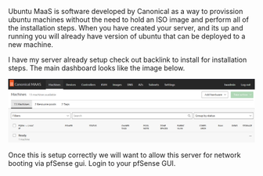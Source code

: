
Ubuntu MaaS is software developed by Canonical as a way to provission ubuntu machines without the need to hold an ISO image and perform all of the installation steps. When you have created your server, and its up and running you will already have version of ubuntu that can be deployed to a new machine. 

I have my server already setup check out backlink to install for installation steps. The main dashboard looks like the image below. 

![](./img/maas-dashboard.png)

Once this is setup correctly we will want to allow this server for network booting via pfSense gui. Login to your pfSense GUI.

